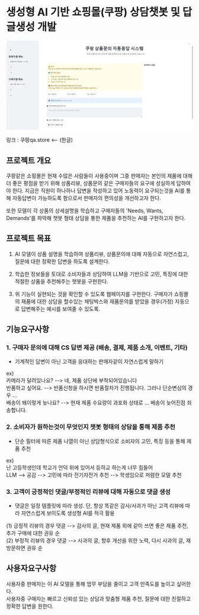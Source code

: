 # 생성형 AI 기반 쇼핑몰(쿠팡) 상담챗봇 및 답글생성 개발

![이미지 설명](./readme_image/1.JPG)

링크 : 쿠팡qa.store  <-- (한글)

## 프로젝트 개요
쿠팡같은 쇼핑몰은 현재 수많은 사람들이 사용중이며 그중 판매자는 본인의 제품에 대해 더 좋은 평점을 받기 위해 상품리뷰, 상품문의 같은 구매자들의 요구에 성실하게 답하여야 한다. 지금은 직원이 하나하나 답변을 작성하고 있어 노동력이 요구되는것을 AI를 통해 자동답변이 가능하도록 함으로서 판매자의 편의성을 개선하고자 한다.

또한 모델이 각 상품의 상세설명을 학습하고 구매자들의 'Needs, Wants, Demands'를 파악해 챗봇 형태 상담을 통한 제품을 추천하는 AI를 구현하고자 한다.

## 프로젝트 목표
1. AI 모델이 상품 설명을 학습하여 상품리뷰, 상품문의에 대해 자동으로 자연스럽고, 질문에 대한 정확한 답변을 하도록 설계한다.

2. 학습한 정보들을 토대로 소비자들과 상담하여 LLM을 기반으로 고민, 특징에 대한 적절한 상품을 추천해주는 챗봇을 구현한다.

3. 위 기능이 실현되는 것을 확인할 수 있도록 웹페이지를 구현한다. 구매자가 쇼핑몰의 재품에 대한 상담을 할수있는 채팅박스와 재품문의를 받았을 경우(가정) 자동으로 답변해주는 예시를 보여줄 수 있도록.

## 기능요구사항
### 1. 구매자 문의에 대해 CS 답변 제공 (배송, 결제, 제품 소개, 이벤트, 기타)
- 기계적인 답변이 아닌 고객을 응대하는 판매자같이 자연스럽게 말하기

ex)    
카메라가 달려있나요? --> 네, 제품 상단에 부착되어있습니다  
반품하고 싶어요. --> 반품신청을 하시면 반품절차가 진행됩니다. 그러나 단순변심의 경우 ...  
배송이 왜이렇게 늦나요? --> 현재 제품 수요량이 과포화 상태로 ... 배송이 늦어진점 죄송합니다.

### 2. 소비자가 원하는것이 무엇인지 챗봇 형태의 상담을 통해 제품 추천
- 단순 필터에 따른 제품 나열이 아닌 상담형식으로 소비자의 고민, 특징 등을 통해 제품 추천

ex)  
난 고등학생인데 학교가 언덕 위에 있어서 등하교 하는게 너무 힘들어  
LLM --> 공감 --> 고민에 따라 전기자전거 추천 --> 학생임으로 저렴한 모델 추천

### 3. 고객이 긍정적인 댓글/부정적인 리뷰에 대해 자동으로 댓글 생성
- 댓글은 일정 템플릿에 따라 생성. 단, 항상 똑같은 감사/사과가 아닌 고객 리뷰에 따라 자연스럽게 보이도록 생성형 AI를 적극 활용

(1) 긍정적 리뷰의 경우 댓글 --> 감사의 글, 현재 제품 외에 같이 쓰면 좋은 제품 추천, 추가 구매에 대한 권유 순  
(2) 부정적 리뷰의 경우 댓글 --> 사과의 글, 향후 개선을 위한 노력, 다시 사과의 글, 재방문하면 권유 순

## 사용자요구사항
사용자중 판매자는 이 AI 모델을 통해 업무 부담을 줄이고 고객 만족도를 높이고 싶어한다.  
사용자중 구매자는 빠르고 신뢰성 있는 상담과 맞춤형 제품 추천, 질문에 대한 친절하고 정확한 답변을 원한다.